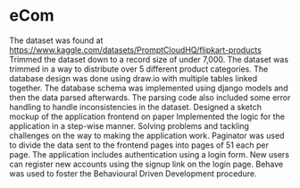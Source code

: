 # eCom

The dataset was found at https://www.kaggle.com/datasets/PromptCloudHQ/flipkart-products
Trimmed the dataset down to a record size of under 7,000. The dataset was trimmed in a way 
to distribute over 5 different product categories. 
The database design was done using draw.io with multiple tables linked together.
The database schema was implemented using django models and then the data parsed afterwards. 
The parsing code also included some error handling to handle inconsistencies in the dataset.
Designed a sketch mockup of the application frontend on paper
Implemented the logic for the application in a step-wise manner. Solving problems and tackling 
challenges on the way to making the application work. 
Paginator was used to divide the data sent to the frontend pages into pages of 51 each per page. 
The application includes authentication using a login form. 
New users can register new accounts using the signup link on the login page.
Behave was used to foster the Behavioural Driven Development procedure. 
